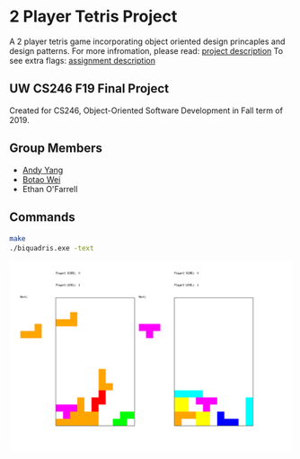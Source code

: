 # 2 Player Tetris Project
A 2 player tetris game incorporating object oriented design princaples and design patterns.
For more infromation, please read: [project description](documents/project_description.pdf)
To see extra flags: [assignment description](documents/biquadris.pdf)
## UW CS246 F19 Final Project 
Created for CS246, Object-Oriented Software Development in Fall term of 2019.

## Group Members
- [Andy Yang](https://github.com/aydna)
- [Botao Wei](https://github.com/BotaoWei26)
- Ethan O'Farrell

## Commands

```sh
make
./biquadris.exe -text
```
![](documents/screenshot.PNG)

